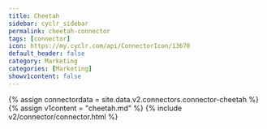 ```yaml
---
title: Cheetah
sidebar: cyclr_sidebar
permalink: cheetah-connector
tags: [connector]
icon: https://my.cyclr.com/api/ConnectorIcon/13670
default_header: false
category: Marketing
categories: [Marketing]
showv1content: false
---
```

{% assign connectordata = site.data.v2.connectors.connector-cheetah %}
{% assign v1content = "cheetah.md" %}
{% include v2/connector/connector.html %}	